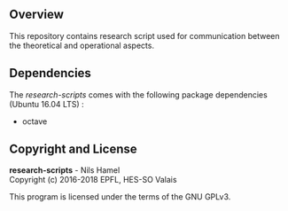 ## Overview

This repository contains research script used for communication between the theoretical and operational aspects.

## Dependencies

The _research-scripts_ comes with the following package dependencies (Ubuntu 16.04 LTS) :

* octave

## Copyright and License

**research-scripts** - Nils Hamel <br >
Copyright (c) 2016-2018 EPFL, HES-SO Valais

This program is licensed under the terms of the GNU GPLv3.
